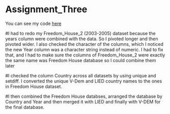 # Assignment_Three
You can see my code [here](https://dftorres1984.github.io/Assignment_Three/) 

#I had to redo my Freedom_House_2 (2003-2005) dataset because the years column were combined with the data. So I pivoted longer and then pivoted wider. I also checked the character of the columns, which I noticed the new Year column was a character string instead of numeric. I had to fix that, and I had to make sure the columns of Freedom_House_2 were exactly the same name was Freedom House database so I could combine them later 

#I checked the column Country across all datasets by using unique and setdiff. I converted the unique V-Dem and LIED country names to the ones in Freedom House dataset. 

#I then combined the Freedom House databses, arranged the database by Country and Year and then merged it with LIED and finally with V-DEM for the final database. 
